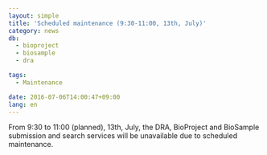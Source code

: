 ```yaml
---
layout: simple
title: 'Scheduled maintenance (9:30-11:00, 13th, July)'
category: news
db:
  - bioproject
  - biosample
  - dra

tags:
  - Maintenance

date: 2016-07-06T14:00:47+09:00
lang: en
---
```


From 9:30 to 11:00 (planned), 13th, July, the DRA, BioProject and BioSample submission and search services will be unavailable due to scheduled maintenance.
